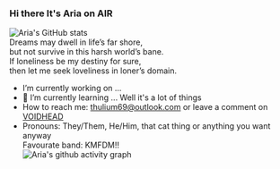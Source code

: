 ### Hi there It's Aria on AIR
![Aria's GitHub stats](https://github-readme-stats.vercel.app/api?username=ariaxo&theme=calm)  
Dreams may dwell in life’s far shore,  
but not survive in this harsh world’s bane.  
If loneliness be my destiny for sure,  
then let me seek loveliness in loner’s domain.  
  
- I’m currently working on ...
- 🌱 I’m currently learning ... Well it's a lot of things  
- How to reach me: thulium69@outlook.com or leave a comment on [VOIDHEAD](blog.ariax.icu)  
- Pronouns: They/Them, He/Him, that cat thing or anything you want anyway  
  Favourate band: KMFDM!!  
![Aria's github activity graph](https://github-readme-activity-graph.cyclic.app/graph?username=Ariaxo&theme=Default (cotton candy))  
